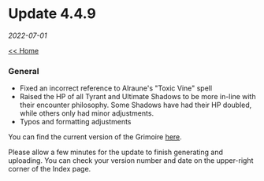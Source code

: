 # Update 4.4.9
_2022-07-01_

[<< Home](https://grimoireofheart.github.io)

### General
* Fixed an incorrect reference to Alraune's "Toxic Vine" spell
* Raised the HP of all Tyrant and Ultimate Shadows to be more in-line with their encounter philosophy. Some Shadows have had their HP doubled, while others only had minor adjustments.
* Typos and formatting adjustments 

You can find the current version of the Grimoire [here](https://github.com/grimoireofheart/grimoireofheart.github.io/tree/main/Resources).

Please allow a few minutes for the update to finish generating and uploading. You can check your version number and date on the upper-right corner of the Index page.
